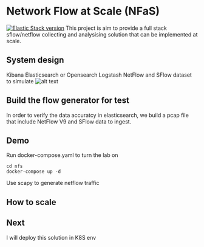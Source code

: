# Network Flow at Scale (NFaS)
[![Elastic Stack version](https://img.shields.io/badge/Elastic%20Stack-8.11.0-00bfb3?style=flat&logo=elastic-stack)](https://www.elastic.co/blog/category/releases)
This project is aim to provide a full stack sflow/netflow collecting and analysising solution that can be implemented at scale.


## System design
Kibana
Elasticsearch or Opensearch
Logstash
NetFlow and SFlow dataset to simulate 
![alt text](<../../Downloads/Untitled Diagram.drawio.svg>)

## Build the flow generator for test
In order to verify the data accuratcy in elasticsearch, we build a pcap file that include NetFlow V9 and SFlow data to ingest.

## Demo
Run docker-compose.yaml to turn the lab on
```
cd nfs
docker-compose up -d
```
Use scapy to generate netflow traffic

## How to scale

## Next
I will deploy this solution in K8S env